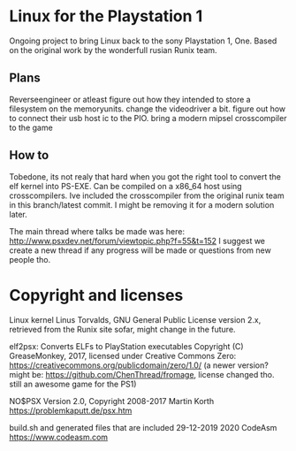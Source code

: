 # Linux for the Playstation 1

Ongoing project to bring Linux back to the sony Playstation 1, One.
Based on the original work by the wonderfull rusian Runix team.

## Plans

Reverseengineer or atleast figure out how they intended to store a filesystem on the memoryunits.
change the videodriver a bit.
figure out how to connect their usb host ic to the PIO.
bring a modern mipsel crosscompiler to the game

## How to

Tobedone, its not realy that hard when you got the right tool to convert the elf kernel into PS-EXE.
Can be compiled on a x86_64 host using crosscompilers.
Ive included the crosscompiler from the original runix team in this branch/latest commit. 
I might be removing it for a modern solution later.

The main thread where talks be made was here: <http://www.psxdev.net/forum/viewtopic.php?f=55&t=152>
I suggest we create a new thread if any progress will be made or questions from new people tho.

# Copyright and licenses
Linux kernel Linus Torvalds, GNU General Public License version 2.x, retrieved from the Runix site sofar,
might change in the future.

elf2psx: Converts ELFs to PlayStation executables
Copyright (C) GreaseMonkey, 2017, licensed under Creative Commons Zero:
<https://creativecommons.org/publicdomain/zero/1.0/>
(a newer version? might be: <https://github.com/ChenThread/fromage>, license changed tho. still an awesome game for the PS1)

NO$PSX Version 2.0, Copyright 2008-2017 Martin Korth  <https://problemkaputt.de/psx.htm>

build.sh and generated files that are included
29-12-2019 2020 CodeAsm <https://www.codeasm.com>

